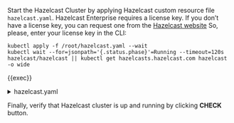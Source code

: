 Start the Hazelcast Cluster by applying Hazelcast custom resource file `hazelcast.yaml`.
Hazelcast Enterprise requires a license key. If you don’t have a license key, you can request one from the [Hazelcast website](http://trialrequest.hazelcast.com/)
So, please, enter your license key in the CLI:

```plain
kubectl apply -f /root/hazelcast.yaml --wait
kubectl wait --for=jsonpath='{.status.phase}'=Running --timeout=120s hazelcast/hazelcast || kubectl get hazelcasts.hazelcast.com hazelcast -o wide
```
{{exec}}

<details>
<summary>hazelcast.yaml</summary>

```yaml

apiVersion: hazelcast.com/v1alpha1
kind: Hazelcast
metadata:
  name: hazelcast
spec:
  clusterSize: 2
  repository: 'docker.io/hazelcast/hazelcast'
  version: '5.5-slim'
```
</details>

Finally, verify that Hazelcast cluster is up and running by clicking **CHECK** button.
